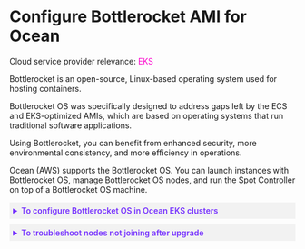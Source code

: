 # Configure Bottlerocket AMI for Ocean

Cloud service provider relevance: <font color="#FC01CC">EKS</font>

Bottlerocket is an open-source, Linux-based operating system used for hosting containers.

Bottlerocket OS was specifically designed to address gaps left by the ECS and EKS-optimized AMIs, which are based on operating systems that run traditional software applications.

Using Bottlerocket, you can benefit from enhanced security, more environmental consistency, and more efficiency in operations.

Ocean (AWS) supports the Bottlerocket OS. You can launch instances with Bottlerocket OS, manage Bottlerocket OS nodes, and run the Spot Controller on top of a Bottlerocket OS machine.

<details style="background:#f2f2f2; padding:6px; margin:10px 0px 0px 0px">
   <summary markdown="span" style="color:#7632FE; font-weight:600">To configure Bottlerocket OS in Ocean EKS clusters</summary>
 
   <div style="padding-left:16px">

1. You need the latest Bottlerocket AMI ID for your EKS cluster version and region. You can retrieve the AMI ID with the AWS CLI or the AWS Management Console. 

    * Run this command via AWS CLI (Replace 1.26 with your EKS cluster version and region code with your EKS region):

      `aws ssm get-parameter –name /aws/service/bottlerocket/aws-k8s-1.26/x86_64/latest/image_id –region region-code –query “Parameter.Value” –output text`

2. User Data script: Bottlerocket OS uses a TOML-formatted configuration file as User Data. This includes the configuration of the EKS cluster.  

   * Run this command to generate the configuration file with the relevant cluster config, including the API endpoint and base64-encoded certificate authority. Replace the region code with your EKS region and cluster name with your EKS cluster name. The user-data.toml file will contain the User Data script.
    
     `eksctl get cluster –region region-code –name cluster-name -o json \ | jq –raw-output ‘.[] | “[settings.kubernetes]\napi-server = \”” + .Endpoint + “\”\ncluster-certificate =\”” + .CertificateAuthority.Data + “\”\ncluster-name = \”cluster-name\””‘ > user-data.toml`

3. On your required virtual node groups:

    1. Insert Bottlerocket AMI ID.
    2. Copy the user-data.toml file content and paste into the userData field in the Spot API.
  
   <br> 

    <img width="856" src="https://github.com/user-attachments/assets/1a485578-e36c-4fdf-8d92-c75119c499e3" />


   </div>
</details>

<details style="background:#f2f2f2; padding:6px; margin:10px 0px 0px 0px">
   <summary markdown="span" style="color:#7632FE; font-weight:600">To troubleshoot nodes not joining after upgrade</summary>
 
   <div style="padding-left:16px">


If you configured Bottlerocket AMI correctly but nodes are still not joining the cluster, you might need to update the aws-auth ConfigMap.
 <br> 
1. Run this command to edit the ConfigMap:

`kubectl edit configmap aws-auth -n kube-system -o yaml > aws-auth.yaml`

2. Add the required permissions for the new node IAM role:

   * ⁠groups:
     - system:bootstrappers
     - system:nodes
     
     `rolearn: arn:aws:iam::YOUR-AWS-ACCOUNT-ID:role/YOUR-NODE-IAM-ROLE
  username: system:node:`

3. Save changes and apply the updated ConfigMap:

   `kubectl apply -f aws-auth.yaml`

4. Verify that the nodes have joined.

   `kubectl get nodes`
 
Refer to this [Spot blog](https://spot.io/blog/run-container-optimized-eks-clusters-with-ocean-and-bottlerocket-os/) for reference and further information:

 </div>
</details>





